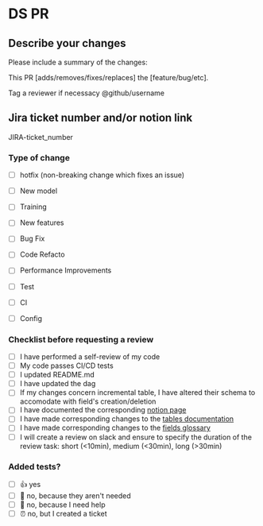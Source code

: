 # DS PR

## Describe your changes

Please include a summary of the changes:

This PR [adds/removes/fixes/replaces] the [feature/bug/etc].

Tag a reviewer if necessacy  @github/username

## Jira ticket number and/or notion link

JIRA-ticket_number

### Type of change

- [ ] hotfix (non-breaking change which fixes an issue)
- [ ] New model
- [ ] Training
- [ ] New features
- [ ] Bug Fix
- [ ] Code Refacto
- [ ] Performance Improvements
- [ ] Test
- [ ] CI
- [ ] Config


### Checklist before requesting a review
- [ ] I have performed a self-review of my code
- [ ] My code passes CI/CD tests
- [ ] I updated README.md
- [ ] I have updated the dag
- [ ] If my changes concern incremental table, I have altered their schema to accomodate with field's creation/deletion
- [ ] I have documented the corresponding [notion page](https://www.notion.so/passcultureapp/Team-Data-engineering-Data-science-22ab0eb5ddf34dc2a854d9f0e596e91b)
- [ ] I have made corresponding changes to the [tables documentation](https://www.notion.so/passcultureapp/Documentation-Tables-175a397a8e854ff4a55ae4f3620dbe3b)
- [ ] I have made corresponding changes to the [fields glossary](https://www.notion.so/passcultureapp/854a436a8f1541e1b6ec2a65f8bab600?v=798024ba90404b139e5a17407a3bc604)
- [ ] I will create a review on slack and ensure to specify the duration of the review task: short (<10min), medium (<30min), long (>30min)

### Added tests?
- [ ] 👍 yes
- [ ] 🙅 no, because they aren't needed
- [ ] 🙋 no, because I need help
- [ ] ⏰ no, but I created a ticket
